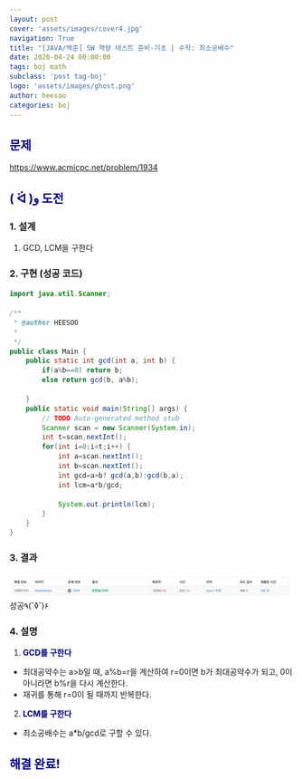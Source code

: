 ```yaml
---
layout: post
cover: 'assets/images/cover4.jpg'
navigation: True
title: "[JAVA/백준] SW 역량 테스트 준비-기초 | 수학: 최소공배수"
date: 2020-04-24 00:00:00
tags: boj math
subclass: 'post tag-boj'
logo: 'assets/images/ghost.png'
author: heesoo
categories: boj
---
```

## <span style="color:navy">문제</span>
<https://www.acmicpc.net/problem/1934>

## <span style="color:navy">( ᐛ )و 도전</span>

### 1. 설계
1. GCD, LCM을 구한다

### 2. 구현 (성공 코드)
```java
import java.util.Scanner;

/**
 * @author HEESOO
 *
 */
public class Main {
	public static int gcd(int a, int b) {
		if(a%b==0) return b;
		else return gcd(b, a%b);
		
	}
	public static void main(String[] args) {
		// TODO Auto-generated method stub
		Scanner scan = new Scanner(System.in);
		int t=scan.nextInt();
		for(int i=0;i<t;i++) {
			int a=scan.nextInt();
			int b=scan.nextInt();
			int gcd=a>b? gcd(a,b):gcd(b,a);
			int lcm=a*b/gcd;
			
			System.out.println(lcm);
		}
	}
}

 ```

### 3. 결과
![실행결과](./assets/images/200424_2.PNG)
성공٩(˘◊˘)۶  

### 4. 설명
1. **<span style="color:navy">GCD를 구한다</span>**
- 최대공약수는 a>b일 때, a%b=r을 계산하여 r=0이면 b가 최대공약수가 되고, 0이 아니라면 b%r을 다시 계산한다.
- 재귀를 통해 r=0이 될 때까지 반복한다.
2. **<span style="color:navy">LCM를 구한다</span>**
- 최소공배수는 a*b/gcd로 구할 수 있다.

## <span style="color:navy">해결 완료!</span>

